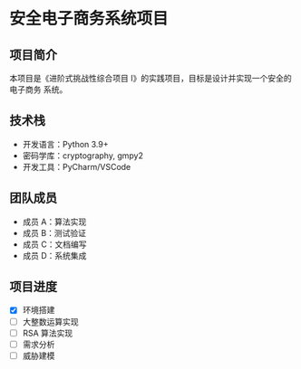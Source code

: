 # 安全电子商务系统项目
## 项目简介
本项目是《进阶式挑战性综合项目 I》的实践项目，目标是设计并实现一个安全的电子商务
系统。
## 技术栈
- 开发语言：Python 3.9+
- 密码学库：cryptography, gmpy2
- 开发工具：PyCharm/VSCode
## 团队成员
- 成员 A：算法实现
- 成员 B：测试验证
- 成员 C：文档编写
- 成员 D：系统集成
## 项目进度
- [x] 环境搭建
- [ ] 大整数运算实现
- [ ] RSA 算法实现
- [ ] 需求分析
- [ ] 威胁建模
